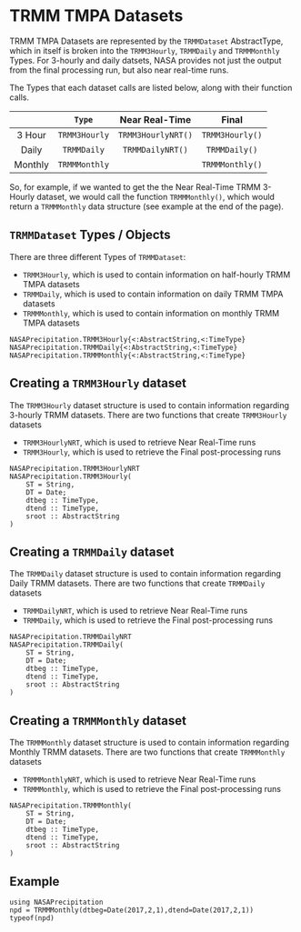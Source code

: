 # TRMM TMPA Datasets

TRMM TMPA Datasets are represented by the `TRMMDataset` AbstractType, which in itself is broken into the `TRMM3Hourly`, `TRMMDaily` and `TRMMMonthly` Types.  For 3-hourly and daily datsets, NASA provides not just the output from the final processing run, but also near real-time runs.

The Types that each dataset calls are listed below, along with their function calls.

|          |    `Type`     |   Near Real-Time   |      Final      |
| :------: | :-----------: | :----------------: | :-------------: |
|  3 Hour  | `TRMM3Hourly` | `TRMM3HourlyNRT()` | `TRMM3Hourly()` |
|   Daily  |  `TRMMDaily`  |  `TRMMDailyNRT()`  |  `TRMMDaily()`  |
|  Monthly | `TRMMMonthly` |                    | `TRMMMonthly()` |

So, for example, if we wanted to get the the Near Real-Time TRMM 3-Hourly dataset, we would call the function `TRMMMonthly()`, which would return a `TRMMMonthly` data structure (see example at the end of the page).

## `TRMMDataset` Types / Objects

There are three different Types of `TRMMDataset`:
* `TRMM3Hourly`, which is used to contain information on half-hourly TRMM TMPA datasets
* `TRMMDaily`, which is used to contain information on daily TRMM TMPA datasets
* `TRMMMonthly`, which is used to contain information on monthly TRMM TMPA datasets

```@docs
NASAPrecipitation.TRMM3Hourly{<:AbstractString,<:TimeType}
NASAPrecipitation.TRMMDaily{<:AbstractString,<:TimeType}
NASAPrecipitation.TRMMMonthly{<:AbstractString,<:TimeType}
```

## Creating a `TRMM3Hourly` dataset

The `TRMM3Hourly` dataset structure is used to contain information regarding 3-hourly TRMM datasets.  There are two functions that create `TRMM3Hourly` datasets
* `TRMM3HourlyNRT`, which is used to retrieve Near Real-Time runs
* `TRMM3Hourly`, which is used to retrieve the Final post-processing runs

```@docs
NASAPrecipitation.TRMM3HourlyNRT
NASAPrecipitation.TRMM3Hourly(
    ST = String,
    DT = Date;
    dtbeg :: TimeType,
    dtend :: TimeType,
    sroot :: AbstractString
)
```

## Creating a `TRMMDaily` dataset

The `TRMMDaily` dataset structure is used to contain information regarding Daily TRMM datasets.  There are two functions that create `TRMMDaily` datasets
* `TRMMDailyNRT`, which is used to retrieve Near Real-Time runs
* `TRMMDaily`, which is used to retrieve the Final post-processing runs

```@docs
NASAPrecipitation.TRMMDailyNRT
NASAPrecipitation.TRMMDaily(
    ST = String,
    DT = Date;
    dtbeg :: TimeType,
    dtend :: TimeType,
    sroot :: AbstractString
)
```

## Creating a `TRMMMonthly` dataset

The `TRMMMonthly` dataset structure is used to contain information regarding Monthly TRMM datasets.  There are two functions that create `TRMMMonthly` datasets
* `TRMMMonthlyNRT`, which is used to retrieve Near Real-Time runs
* `TRMMMonthly`, which is used to retrieve the Final post-processing runs

```@docs
NASAPrecipitation.TRMMMonthly(
    ST = String,
    DT = Date;
    dtbeg :: TimeType,
    dtend :: TimeType,
    sroot :: AbstractString
)
```

## Example

```@repl
using NASAPrecipitation
npd = TRMMMonthly(dtbeg=Date(2017,2,1),dtend=Date(2017,2,1))
typeof(npd)
```
